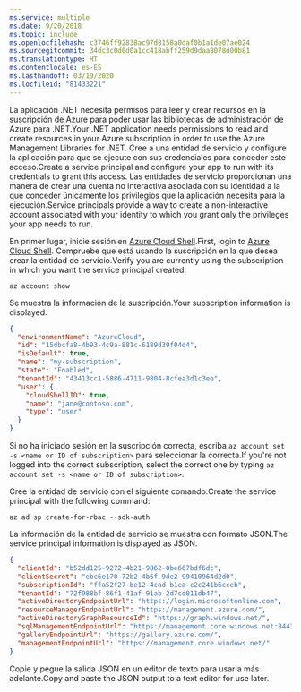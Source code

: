 ```yaml
---
ms.service: multiple
ms.date: 9/20/2018
ms.topic: include
ms.openlocfilehash: c3746ff92838ac97d8158a0daf0b1a1de07ae024
ms.sourcegitcommit: 34dc3c0d0d0a1cc418abff259d9daa8078d00b81
ms.translationtype: HT
ms.contentlocale: es-ES
ms.lasthandoff: 03/19/2020
ms.locfileid: "81433221"
---
```

<span data-ttu-id="48c70-101">La aplicación .NET necesita permisos para leer y crear recursos en la suscripción de Azure para poder usar las bibliotecas de administración de Azure para .NET.</span><span class="sxs-lookup"><span data-stu-id="48c70-101">Your .NET application needs permissions to read and create resources in your Azure subscription in order to use the Azure Management Libraries for .NET.</span></span> <span data-ttu-id="48c70-102">Cree a una entidad de servicio y configure la aplicación para que se ejecute con sus credenciales para conceder este acceso.</span><span class="sxs-lookup"><span data-stu-id="48c70-102">Create a service principal and configure your app to run with its credentials to grant this access.</span></span> <span data-ttu-id="48c70-103">Las entidades de servicio proporcionan una manera de crear una cuenta no interactiva asociada con su identidad a la que conceder únicamente los privilegios que la aplicación necesita para la ejecución.</span><span class="sxs-lookup"><span data-stu-id="48c70-103">Service principals provide a way to create a non-interactive account associated with your identity to which you grant only the privileges your app needs to run.</span></span>

<span data-ttu-id="48c70-104">En primer lugar, inicie sesión en [Azure Cloud Shell](https://shell.azure.com/bash).</span><span class="sxs-lookup"><span data-stu-id="48c70-104">First, login to [Azure Cloud Shell](https://shell.azure.com/bash).</span></span> <span data-ttu-id="48c70-105">Compruebe que está usando la suscripción en la que desea crear la entidad de servicio.</span><span class="sxs-lookup"><span data-stu-id="48c70-105">Verify you are currently using the subscription in which you want the service principal created.</span></span>

```azurecli-interactive
az account show
```

<span data-ttu-id="48c70-106">Se muestra la información de la suscripción.</span><span class="sxs-lookup"><span data-stu-id="48c70-106">Your subscription information is displayed.</span></span>

```json
{
  "environmentName": "AzureCloud",
  "id": "15dbcfa8-4b93-4c9a-881c-6189d39f04d4",
  "isDefault": true,
  "name": "my-subscription",
  "state": "Enabled",
  "tenantId": "43413cc1-5886-4711-9804-8cfea3d1c3ee",
  "user": {
    "cloudShellID": true,
    "name": "jane@contoso.com",
    "type": "user"
  }
}
```

<span data-ttu-id="48c70-107">Si no ha iniciado sesión en la suscripción correcta, escriba `az account set -s <name or ID of subscription>` para seleccionar la correcta.</span><span class="sxs-lookup"><span data-stu-id="48c70-107">If you're not logged into the correct subscription, select the correct one by typing `az account set -s <name or ID of subscription>`.</span></span>

<span data-ttu-id="48c70-108">Cree la entidad de servicio con el siguiente comando:</span><span class="sxs-lookup"><span data-stu-id="48c70-108">Create the service principal with the following command:</span></span>

```azurecli-interactive
az ad sp create-for-rbac --sdk-auth
```

<span data-ttu-id="48c70-109">La información de la entidad de servicio se muestra con formato JSON.</span><span class="sxs-lookup"><span data-stu-id="48c70-109">The service principal information is displayed as JSON.</span></span>

```json
{
  "clientId": "b52dd125-9272-4b21-9862-0be667bdf6dc",
  "clientSecret": "ebc6e170-72b2-4b6f-9de2-99410964d2d0",
  "subscriptionId": "ffa52f27-be12-4cad-b1ea-c2c241b6cceb",
  "tenantId": "72f988bf-86f1-41af-91ab-2d7cd011db47",
  "activeDirectoryEndpointUrl": "https://login.microsoftonline.com",
  "resourceManagerEndpointUrl": "https://management.azure.com/",
  "activeDirectoryGraphResourceId": "https://graph.windows.net/",
  "sqlManagementEndpointUrl": "https://management.core.windows.net:8443/",
  "galleryEndpointUrl": "https://gallery.azure.com/",
  "managementEndpointUrl": "https://management.core.windows.net/"
}
```

<span data-ttu-id="48c70-110">Copie y pegue la salida JSON en un editor de texto para usarla más adelante.</span><span class="sxs-lookup"><span data-stu-id="48c70-110">Copy and paste the JSON output to a text editor for use later.</span></span>
